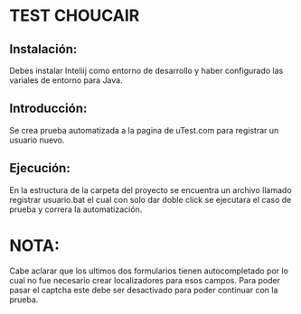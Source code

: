 # TEST CHOUCAIR

## Instalación:
 Debes instalar Inteliij como entorno de desarrollo y haber configurado las variales de entorno para Java.

## Introducción:
 Se crea prueba automatizada a la pagina de uTest.com para registrar un usuario nuevo.

## Ejecución:
En la estructura de la carpeta del proyecto se encuentra un archivo llamado registrar usuario.bat el cual con solo dar doble click se ejecutara el caso de prueba y correra la automatización.

# NOTA: 
Cabe aclarar que los ultimos dos formularios tienen autocompletado por lo cual no fue necesario crear localizadores para esos campos. Para poder pasar el captcha este debe ser desactivado para poder continuar con la prueba.

